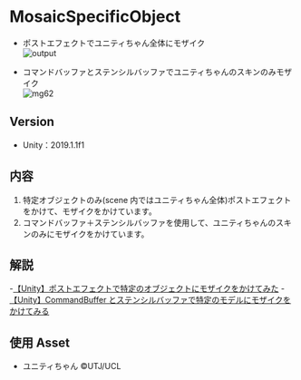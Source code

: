 # MosaicSpecificObject

- ポストエフェクトでユニティちゃん全体にモザイク  
  ![output](https://user-images.githubusercontent.com/44670044/60755747-28cde500-a02f-11e9-9632-f3b4e1e59f8c.gif)

- コマンドバッファとステンシルバッファでユニティちゃんのスキンのみモザイク  
  ![mg62](https://user-images.githubusercontent.com/44670044/61576072-ebc62000-ab0f-11e9-9894-c10b49a88b87.gif)

## Version

- Unity：2019.1.1f1

## 内容

1. 特定オブジェクトのみ(scene 内ではユニティちゃん全体)ポストエフェクトをかけて、モザイクをかけています。
2. コマンドバッファ＋ステンシルバッファを使用して、ユニティちゃんのスキンのみにモザイクをかけています。

## 解説

-[【Unity】ポストエフェクトで特定のオブジェクトにモザイクをかけてみた](https://gurutaka-log.com/unity-post-effect-mosaic) -[【Unity】CommandBuffer とステンシルバッファで特定のモデルにモザイクをかけてみる](https://gurutaka-log.com/commandbuffer-stencilbuffer)

## 使用 Asset

- ユニティちゃん ©UTJ/UCL
